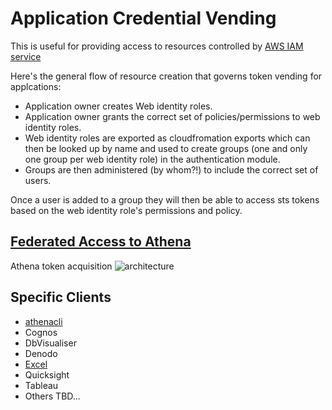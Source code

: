 # Application Credential Vending
This is useful for providing access to resources controlled by [AWS IAM service](https://aws.amazon.com/iam/)

Here's the general flow of resource creation that governs token vending for
applcations:

* Application owner creates Web identity roles.
* Application owner grants the correct set of policies/permissions to web
  identity roles.
* Web identity roles are exported as cloudfromation exports which can then be
looked up by name and used to create groups (one and only one group per web
identity role) in the authentication module.
* Groups are then administered (by whom?!) to include the correct set of users.

Once a user is added to a group they will then be able to access sts tokens
based on the web identity role's permissions and policy.

## [Federated Access to Athena](https://docs.aws.amazon.com/athena/latest/ug/access-federation-saml.html)

Athena token acquisition ![architecture ](https://docs.aws.amazon.com/athena/latest/ug/images/athena-saml-based-federation.png)

## Specific Clients

* [athenacli](https://github.com/ucopacme/amazon-cognito-cdk-example-for-getting-aws-credentials/blob/dev/docs/athenacli.md)
* Cognos
* DbVisualiser
* Denodo
* [Excel](https://github.com/ucopacme/amazon-cognito-cdk-example-for-getting-aws-credentials/blob/dev/docs/excel.md)
* Quicksight
* Tableau
* Others TBD...
